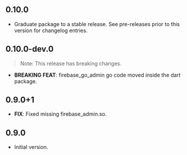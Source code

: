 ## 0.10.0

 - Graduate package to a stable release. See pre-releases prior to this version for changelog entries.

## 0.10.0-dev.0

> Note: This release has breaking changes.

 - **BREAKING** **FEAT**: firebase_go_admin go code moved inside the dart package.

## 0.9.0+1

 - **FIX**: Fixed missing firebase_admin.so.

## 0.9.0

- Initial version.